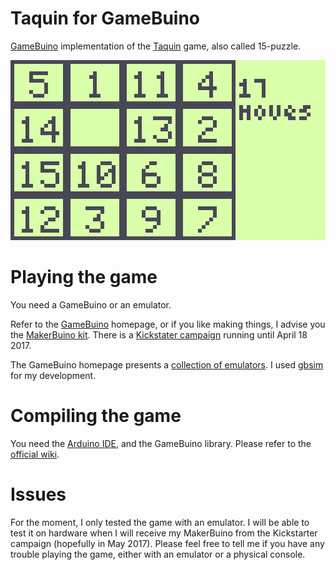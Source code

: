 # Taquin for GameBuino

[GameBuino](http://gamebuino.com) implementation of the [Taquin](https://en.wikipedia.org/wiki/JezzBall) game, also called 15-puzzle.

![Taquin screenshot](screenshot.png?raw=true "Taquin screenshot")

# Playing the game

You need a GameBuino or an emulator.

Refer to the [GameBuino](http://gamebuino.com/wiki/index.php?title=Getting_started#Get_a_Gamebuino) homepage, or if you like making things, I advise you the [MakerBuino kit](http://www.makerbuino.com/). There is a [Kickstater campaign](https://www.kickstarter.com/projects/albertgajsak/makerbuino-a-diy-game-console) running until April 18 2017.

The GameBuino homepage presents a [collection of emulators](http://gamebuino.com/wiki/index.php?title=Emulators). I used [gbsim](http://gamebuino.com/wiki/index.php?title=Emulators#gbsim) for my development.

# Compiling the game

You need the [Arduino IDE](https://www.arduino.cc/en/Main/Software), and the GameBuino library. Please refer to the [official wiki](http://gamebuino.com/wiki/index.php?title=Getting_started#Software_setup).

# Issues

For the moment, I only tested the game with an emulator. I will be able to test it on hardware when I will receive my MakerBuino from the Kickstarter campaign (hopefully in May 2017). Please feel free to tell me if you have any trouble playing the game, either with an emulator or a physical console.
